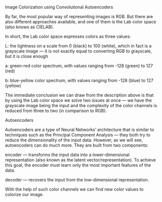Image Colorization using Convolutional Autoencoders

By far, the most popular way of representing images is RGB. But there are also different approaches available, and one of them is the Lab color space (also knows as CIELAB).

In short, the Lab color space expresses colors as three values:

L: the lightness on a scale from 0 (black) to 100 (white), which in fact is a grayscale image — it is not exactly equal to converting RGB to grayscale, but it is close enough

a: green-red color spectrum, with values ranging from -128 (green) to 127 (red)

b: blue-yellow color spectrum, with values ranging from -128 (blue) to 127 (yellow)

The immediate conclusion we can draw from the description above is that by using the Lab color space we solve two issues at once — we have the grayscale image being the input and the complexity of the color channels is reduced from three to two (in comparison to RGB).

Autoencoders

Autoencoders are a type of Neural Networks’ architecture that is similar to techniques such as the Principal Component Analysis — they both try to reduce the dimensionality of the input data. However, as we will see, autoencoders can do much more. They are built from two components:

encoder — transforms the input data into a lower-dimensional representation (also known as the latent vector/representation). To achieve this goal, the encoder must learn only the most important features of the data.

decoder — recovers the input from the low-dimensional representation.

With the help of such color channels we can find new color values to colorize our image.
